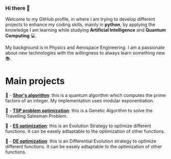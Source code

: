 ### Hi there 👋

Welcome to my GitHub profile, in where I am trying to develop different projects to enhance my coding skills, mainly in 
__python__, by applying the knowledge I am learning while studying __Artificial Intelligence__ and __Quantum Computing__ 💻.

My background is in Physics and Aerospace Engineering. I am a passionate about new technologies with the willingness to 
always learn  something new📚. 

# Main projects

🦠 - [**Shor's algorithm**](https://github.com/jmpr1991/Shor_algorithm): this is a quantum algorithm which computes the 
prime factors of an integer. My implementation uses modular exponentiation.

🦠 - [**TSP problem optimization**](https://github.com/jmpr1991/TSP_problem): this is a Genetic Algorithm to solve 
the Travelling Salesman Problem.

🦠 - [**ES optimization**](https://github.com/jmpr1991/ES-Optimization): this is an Evolution Strategy to optimize different functions. It can be easely adtaptable to the optimization of other functions.

🦠 - [**DE optimization**](https://github.com/jmpr1991/DE-Optimization): this is an Differential Evolution strategy to optimize different functions. It can be easely adtaptable to the optimization of other functions.
